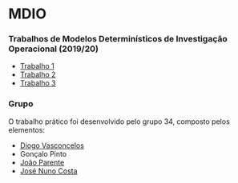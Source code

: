 # MDIO
### Trabalhos de Modelos Determinísticos de Investigação Operacional (2019/20)
* [Trabalho 1](Trabalho1/)
* [Trabalho 2](Trabalho2/)
* [Trabalho 3](Trabalho3/)

### Grupo
O trabalho prático foi desenvolvido pelo grupo 34, composto pelos elementos:
* [Diogo Vasconcelos](https://github.com/absolutmiei)
* Gonçalo Pinto
* [João Parente](https://github.com/Joao-Parente)
* [José Nuno Costa](https://github.com/jnuno420)
